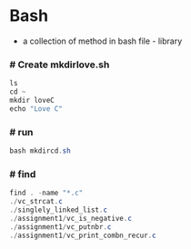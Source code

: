 # Bash

- a collection of method in bash file  - library



### # Create mkdirlove.sh

```java
ls
cd ~
mkdir loveC
echo "Love C"
```



### # run

```java
bash mkdircd.sh
```



### # find

```java
find . -name "*.c"
./vc_strcat.c
./singlely_linked_list.c
./assignment1/vc_is_negative.c
./assignment1/vc_putnbr.c
./assignment1/vc_print_combn_recur.c
```




